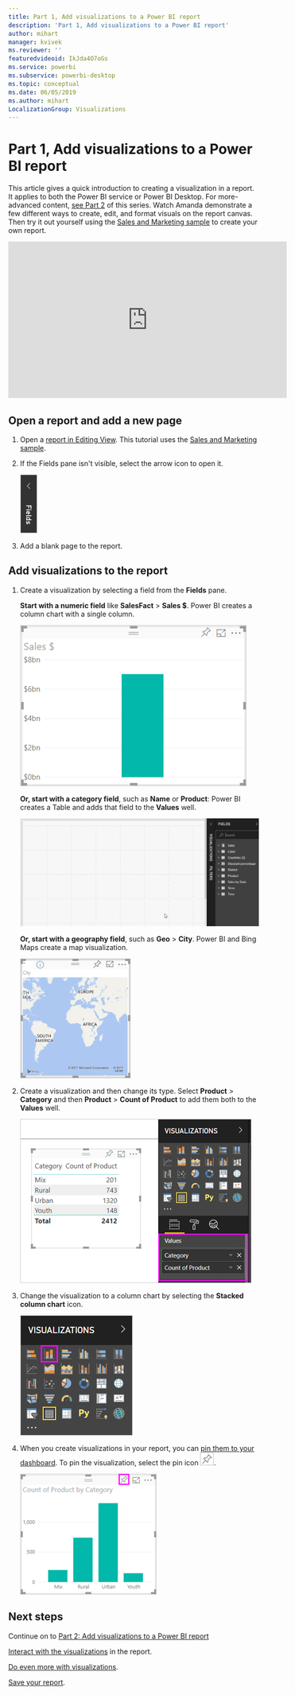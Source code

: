 ```yaml
---
title: Part 1, Add visualizations to a Power BI report
description: 'Part 1, Add visualizations to a Power BI report'
author: mihart
manager: kvivek
ms.reviewer: ''
featuredvideoid: IkJda4O7oGs
ms.service: powerbi
ms.subservice: powerbi-desktop
ms.topic: conceptual
ms.date: 06/05/2019
ms.author: mihart
LocalizationGroup: Visualizations
---
```


# Part 1, Add visualizations to a Power BI report

This article gives a quick introduction to creating a visualization in a report. It applies to both the Power BI service or Power BI Desktop. For more-advanced content, [see Part 2](power-bi-report-add-visualizations-ii.md) of this series. Watch Amanda demonstrate a few different ways to create, edit, and format visuals on the report canvas. Then try it out yourself using the [Sales and Marketing sample](../sample-datasets.md) to create your own report.

<iframe width="560" height="315" src="https://www.youtube.com/embed/IkJda4O7oGs" frameborder="0" allowfullscreen></iframe>

## Open a report and add a new page

1. Open a [report in Editing View](../consumer/end-user-reading-view.md). This tutorial uses the [Sales and Marketing sample](../sample-datasets.md).

1. If the Fields pane isn't visible, select the arrow icon to open it.

   ![](media/power-bi-report-add-visualizations-i/pbi_nancy_fieldsfiltersarrow.png)

1. Add a blank page to the report.

## Add visualizations to the report

1. Create a visualization by selecting a field from the **Fields** pane.  

   **Start with a numeric field** like **SalesFact** > **Sales $**. Power BI creates a column chart with a single column.

   ![](media/power-bi-report-add-visualizations-i/pbi_onecolchart.png)

   **Or, start with a category field**, such as **Name** or **Product**: Power BI creates a Table and adds that field to the **Values** well.

   ![](media/power-bi-report-add-visualizations-i/pbi_agif_createchart3.gif)

   **Or, start with a geography field**, such as **Geo** > **City**. Power BI and Bing Maps create a map visualization.

   ![](media/power-bi-report-add-visualizations-i/power-bi-map.png)

1. Create a visualization and then change its type. Select **Product** > **Category** and then **Product** > **Count of Product** to add them both to the **Values** well.

   ![](media/power-bi-report-add-visualizations-i/part1table1.png)

1. Change the visualization to a column chart by selecting the **Stacked column chart** icon.

   ![](media/power-bi-report-add-visualizations-i/part1converttocolumn.png)

1. When you create visualizations in your report, you can [pin them to your dashboard](../service-dashboard-pin-tile-from-report.md). To pin the visualization, select the pin icon ![](media/power-bi-report-add-visualizations-i/pinnooutline.png).

   ![](media/power-bi-report-add-visualizations-i/part1pin1.png)
  
## Next steps

 Continue on to [Part 2: Add visualizations to a Power BI report](power-bi-report-add-visualizations-ii.md)

   [Interact with the visualizations](../consumer/end-user-reading-view.md) in the report.

   [Do even more with visualizations](power-bi-report-visualizations.md).

   [Save your report](../service-report-save.md).
